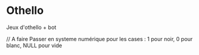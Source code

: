 # Othello
Jeux d'othello + bot 

// A faire 
Passer en systeme numérique pour les cases : 1 pour noir, 0 pour blanc, NULL pour vide
